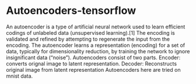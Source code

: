# Autoencoders-tensorflow
An autoencoder is a type of artificial neural network used to learn efficient codings of unlabeled data (unsupervised learning).[1] The encoding is validated and refined by attempting to regenerate the input from the encoding. The autoencoder learns a representation (encoding) for a set of data, typically for dimensionality reduction, by training the network to ignore insignificant data (“noise”). 
Autoencoders consist of two parts.
Encoder: converts orignal image to latent representation.
Decoder: Reconstructs original image from latent representation
Autoencoders here are tried on mnist data.
